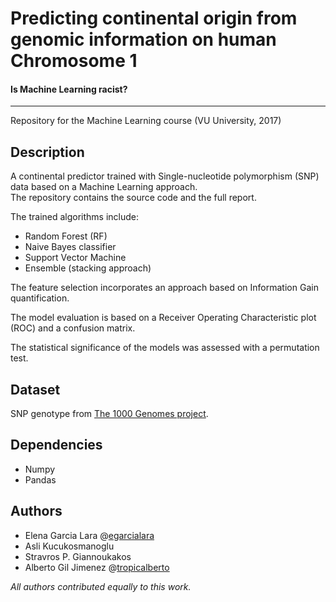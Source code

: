 #  Predicting continental origin from genomic information on human Chromosome 1 
#### Is Machine Learning racist?
-------------------------------------------------------------------------------
Repository for the Machine Learning course (VU University, 2017)

## Description
A continental predictor trained with Single-nucleotide polymorphism (SNP) data based on a Machine Learning approach.  
The repository contains the source code and the full report.

The trained algorithms include:
* Random Forest (RF)
* Naive Bayes classifier
* Support Vector Machine
* Ensemble (stacking approach)

The feature selection incorporates an approach based on Information Gain quantification.

The model evaluation is based on a Receiver Operating Characteristic plot (ROC) and a confusion matrix. 

The statistical significance of the models was assessed with a permutation test. 

## Dataset
SNP genotype from [The 1000 Genomes project](http://www.internationalgenome.org/). 

## Dependencies
* Numpy
* Pandas

## Authors
* Elena Garcia Lara @[egarcialara](https://github.com/egarcialara)
* Asli Kucukosmanoglu
* Stravros P. Giannoukakos
* Alberto Gil Jimenez @[tropicalberto](https://github.com/tropicalberto)

_All authors contributed equally to this work._